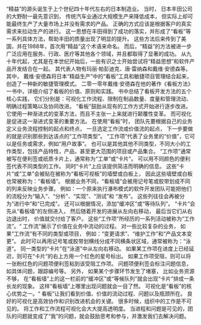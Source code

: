 “精益”的源头诞生于上个世纪四十年代左右的日本制造业。
当时，
日本丰田公司的大野耐一最先意识到，
传统汽车业通过大规模生产来降低成本，
但实际上却可能最终生产了大量市场上并没有需求的产品。
正确的方式应该是根据客户的真实需求来拉动生产的进行。
这一思想在丰田得到了成功的落实，并形成了“看板”等一系列具体方法，帮助丰田的质量出现了明显的提升。
这些方法后来传到了美国，并在1988年，首次用“精益”这个术语来命名。
而后，“精益”的方法被进一步广泛应用在服务、行政、医疗等其他各个领域，并且都取得了显著的成功。
从九十年代起，尤其是在本世纪开始后，一些有识之士开始尝试将“精益思想”和软件产品开发结合在一起。
其代表人物有玛丽·帕彭迪克、唐·雷纳森和戴维·安德森等。
其中，
戴维·安德森将日本“精益生产”中的“看板”工具和敏捷项目管理结合起来，
创造了一种新的敏捷管理模式。
二零一零年戴维·安德森在他的著作《看板方法》一书中，详细介绍了看板的价值、原则和实践。
书中总结了看板开发方法的五个核心实践，
它们分别是：可视化工作流程、限制在制品数量、度量和管理流动、明确过程策略以及协同改进。
“看板”鼓励从现有的工作方式开始进行逐步改进。
它使用一种渐进式的变革方法，而且不主张一上来就进行颠覆性变革。
而可视化是促进这一渐进式变革的重要方法。
在使用“看板”时，
团队先要根据自己的业务定义业务流程控制的起点和终点，
一旦选定工作流或价值流的起点，
下一步要做的就是识别那些到达该点的“工作项类型”。
“工作项”代表了业务里的“价值”，它可以是任务或需求，例如“用户故事”。
也可以是其他其他不同类型，不同大小的工作类型，包括产品特性，产品，甚至更大范围的项目或产品集合。
“工作项”通常被写在便利签或纸质卡片上，通常称为“工单”或“卡片”。
可以用不同颜色的便利签代表不同类型的工作。
同时“卡片”上应该提供简洁而明确的信息。
这些“卡片”或“工单”会被贴在被称为“看板可视板”的墙壁或白板上，
因此这些墙壁或白板也常被称为：“看板墙”。
根据业务不同，“看板墙”会被用记号笔或胶带划成不同的列来反映业务步骤。
例如：一个原来执行瀑布模式的软件开发团队可能把他们的流程分为“输入”、“分析”、“实现”、“测试”和
“发布”。
这些列往往会再被分为“进行中”和“已完成”。
还可以根据情况，添加“缓冲区”或“等待队列”。
“卡片”会先从“看板墙”的左侧进入，
然后随着开发的进展从左向右移动，
最后当它们从右边退出时，
价值就交付给了客户。
这些“工作项”所经历的一系列活动被称为“工作流”。“
工作流”展示了价值在业务中流动的过程。
对一些比较复杂的业务，
如果“工作流”有不同的类型或项目，
例如：“变更请求”、“维护工作”和“产品文本变更”。
此时可以再用记号笔或胶带划横线分成不同横条状区域，通常被称为：“泳道”。
同一类型的“卡片”在“泳道”中从左向右移动。
如果某工作项在进度上已经延迟，则可在“卡片”的右上方用一个红色的星号标出。
如果工作项受阻，则可以将一张粉红色的问题项便利签粘到该受阻工作项。
问题项便利签会标注问题信息，如具体问题，跟踪编号等。
另外，
如果某个步骤环节发生了堵塞，
比如业务资源不够，
在“看板墙”上的这一栏前的“缓冲区”或“等候队列”就会出现“卡片”排成一条长龙的现象。
这样“看板墙”上哪里出现问题就会一目了然。
可视化是“看板”的核心优势之一。“
看板”让我们看到价值、价值的流动过程、问题以及瓶颈所在。
良好的可视化是高效协作和识别改进机会的关键。
很多时候，组织中的工作是不可见的。
将工作和工作流程可视化会大大提高透明度。
当进程和问题是可见的，团队的问题就变成了“我”的问题，就会鼓励思考和参与，并激发我们去解决问题。